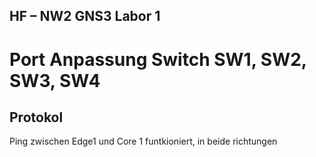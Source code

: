 ## HF – NW2 GNS3 Labor 1

# Port Anpassung Switch SW1, SW2, SW3, SW4

## Protokol

<p>Ping zwischen Edge1 und Core 1 funtkioniert, in beide richtungen<p>
